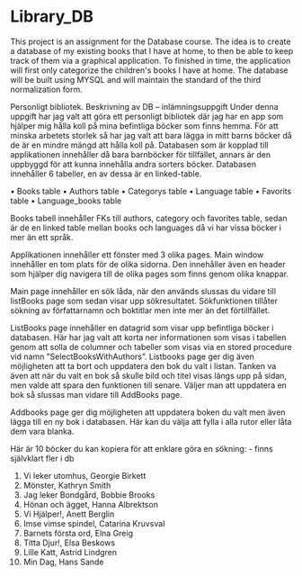 # Library_DB
This project is an assignment for the Database course.
The idea is to create a database of my existing books that I have at home, to then be able to keep track of them via a graphical application.
To finished in time, the application will first only categorize the children's books I have at home. The database will be built using MYSQL and will maintain the standard of the third normalization form.

Personligt bibliotek.
Beskrivning av DB – inlämningsuppgift
Under denna uppgift har jag valt att göra ett personligt bibliotek där jag har en app som hjälper mig hålla koll på mina befintliga böcker som finns hemma. För att minska arbetets storlek så har jag valt att bara lägga in mitt barns böcker då de är en mindre mängd att hålla koll på.
Databasen som är kopplad till applikationen innehåller då bara barnböcker för tillfället, annars är den uppbyggd för att kunna innehålla andra sorters böcker. Databasen innehåller 6 tabeller, en av dessa är en linked-table. 

•	Books table
•	Authors table
•	Categorys table
•	Language table
•	Favorits table
•	Language_books table

Books tabell innehåller FKs till authors, category och favorites table, sedan är de en linked table mellan books och languages då vi har vissa böcker i mer än ett språk.

Applikationen innehåller ett fönster med 3 olika pages. Main window innehåller en tom plats för de olika sidorna. Den innehåller även en header som hjälper dig navigera till de olika pages som finns genom olika knappar.

Main page innehåller en sök låda, när den används slussas du vidare till listBooks page som sedan visar upp sökresultatet. Sökfunktionen tillåter sökning av författarnamn och boktitlar men inte mer än det förtillfället. 

ListBooks page innehåller en datagrid som visar upp befintliga böcker i databasen. Här har jag valt att korta ner informationen som visas i tabellen genom att solla de columner och tabeller som visas via en stored procedure vid namn ”SelectBooksWithAuthors”. Listbooks page ger dig även möjligheten att ta bort och uppdatera den bok du valt i listan. Tanken va även att när du valt en bok så skulle bild och titel visas längs upp på sidan, men valde att spara den funktionen till senare. Väljer man att uppdatera en bok så slussas man vidare till AddBooks page.
 
Addbooks page ger dig möjligheten att uppdatera boken du valt men även lägga till en ny bok i databasen. Här kan du välja att fylla i alla rutor eller låta dem vara blanka.

Här är 10 böcker du kan kopiera för att enklare göra en sökning: - finns självklart fler i db
1.	Vi leker utomhus, Georgie Birkett
2.	Mönster, Kathryn Smith
3.	Jag leker Bondgård, Bobbie Brooks
4.	Hönan och ägget, Hanna Albrektson
5.	Vi Hjälper!, Anett Berglin
6.	Imse vimse spindel, Catarina Kruvsval
7.	Barnets första ord, Elna Greig
8.	Titta Djur!, Elsa Beskows
9.	Lille Katt, Astrid Lindgren
10.	Min Dag, Hans Sande
